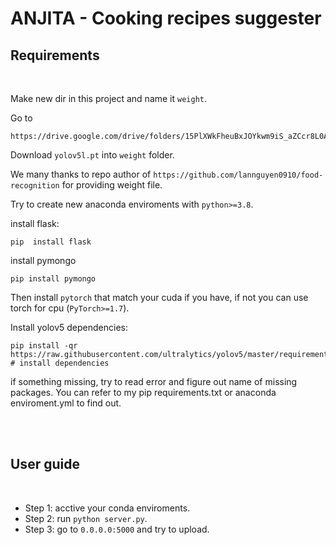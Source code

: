 # ANJITA - Cooking recipes suggester

## Requirements
<br/>

Make new dir in this project and name it `weight`.

Go to 
```shell
https://drive.google.com/drive/folders/15PlXWkFheuBxJOYkwm9iS_aZCcr8L0A7
```
Download `yolov5l.pt` into `weight` folder.

We many thanks to repo author of `https://github.com/lannguyen0910/food-recognition` for providing weight file.

Try to create new anaconda enviroments with ```python>=3.8```.

install flask:

```shell
pip  install flask
```

install pymongo
```shell
pip install pymongo
```

Then install `pytorch` that match your cuda if you have, if not you can use torch for cpu (`PyTorch>=1.7`).

Install yolov5 dependencies: 

```shell 
pip install -qr https://raw.githubusercontent.com/ultralytics/yolov5/master/requirements.txt  # install dependencies
```

if something missing, try to read error and figure out name of missing packages. You can refer to my pip requirements.txt or anaconda enviroment.yml to find out.

<br/>
<br/>

## User guide
<br/>

- Step 1: acctive your conda enviroments.
- Step 2: run `python server.py`.
- Step 3: go to `0.0.0.0:5000` and try to upload.